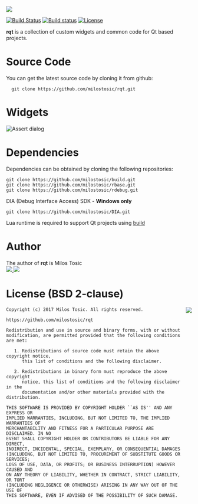 <img src="https://github.com/milostosic/milostosic.github.io/raw/master/logo_libs/rqt.png"/>

[![Build Status](https://travis-ci.org/milostosic/rqt.svg?branch=master)](https://travis-ci.org/milostosic/rqt)
[![Build status](https://ci.appveyor.com/api/projects/status/i12r49fgjsfr5v0q?svg=true)](https://ci.appveyor.com/project/milostosic/rqt)
[![License](https://img.shields.io/badge/license-BSD--2%20clause-blue.svg)](https://github.com/milostosic/rqt/blob/master/LICENSE)

**rqt** is a collection of custom widgets and common code for Qt based projects.

Source Code
======

You can get the latest source code by cloning it from github:

      git clone https://github.com/milostosic/rqt.git 

Widgets
======

![Assert dialog](https://github.com/milostosic/rqt/blob/master/resources/rqt_assert.png)

Dependencies
======

Dependencies can be obtained by cloning the following repositories:

	git clone https://github.com/milostosic/build.git
	git clone https://github.com/milostosic/rbase.git
	git clone https://github.com/milostosic/rdebug.git

DIA (Debug Interface Access) SDK - **Windows only**

	git clone https://github.com/milostosic/DIA.git 

Lua runtime is required to support Qt projects using [build](https://github.com/milostosic/build)

Author
======

The author of **rqt** is Milos Tosic  
[ <img src="https://github.com/milostosic/build/raw/gh-pages/images/twitter.png">](https://twitter.com/milostosic)[ <img src="https://github.com/milostosic/build/raw/gh-pages/images/mail.png">](mailto:milostosic77@gmail.com)  

License (BSD 2-clause)
======

<a href="http://opensource.org/licenses/BSD-2-Clause" target="_blank">
<img align="right" src="http://opensource.org/trademarks/opensource/OSI-Approved-License-100x137.png">
</a>

	Copyright (c) 2017 Milos Tosic. All rights reserved.
	
	https://github.com/milostosic/rqt
	
	Redistribution and use in source and binary forms, with or without
	modification, are permitted provided that the following conditions are met:
	
	   1. Redistributions of source code must retain the above copyright notice,
	      this list of conditions and the following disclaimer.
	
	   2. Redistributions in binary form must reproduce the above copyright
	      notice, this list of conditions and the following disclaimer in the
	      documentation and/or other materials provided with the distribution.
	
	THIS SOFTWARE IS PROVIDED BY COPYRIGHT HOLDER ``AS IS'' AND ANY EXPRESS OR
	IMPLIED WARRANTIES, INCLUDING, BUT NOT LIMITED TO, THE IMPLIED WARRANTIES OF
	MERCHANTABILITY AND FITNESS FOR A PARTICULAR PURPOSE ARE DISCLAIMED. IN NO
	EVENT SHALL COPYRIGHT HOLDER OR CONTRIBUTORS BE LIABLE FOR ANY DIRECT,
	INDIRECT, INCIDENTAL, SPECIAL, EXEMPLARY, OR CONSEQUENTIAL DAMAGES
	(INCLUDING, BUT NOT LIMITED TO, PROCUREMENT OF SUBSTITUTE GOODS OR SERVICES;
	LOSS OF USE, DATA, OR PROFITS; OR BUSINESS INTERRUPTION) HOWEVER CAUSED AND
	ON ANY THEORY OF LIABILITY, WHETHER IN CONTRACT, STRICT LIABILITY, OR TORT
	(INCLUDING NEGLIGENCE OR OTHERWISE) ARISING IN ANY WAY OUT OF THE USE OF
	THIS SOFTWARE, EVEN IF ADVISED OF THE POSSIBILITY OF SUCH DAMAGE. 
